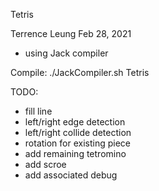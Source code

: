Tetris

Terrence Leung
Feb 28, 2021

- using Jack compiler

Compile:
./JackCompiler.sh Tetris

TODO:
- fill line
- left/right edge detection
- left/right collide detection
- rotation for existing piece
- add remaining tetromino
- add scroe
- add associated debug
